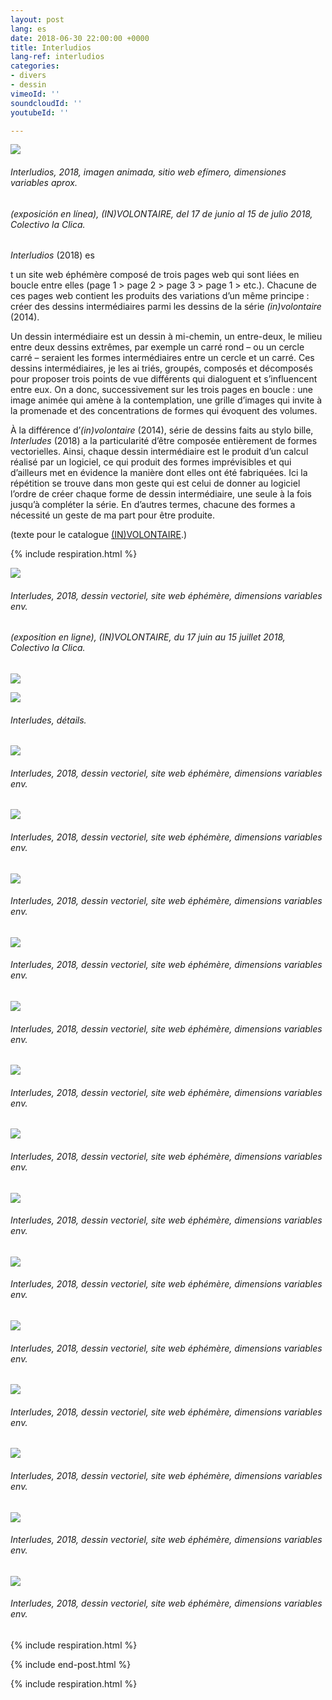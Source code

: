 ```yaml
---
layout: post
lang: es
date: 2018-06-30 22:00:00 +0000
title: Interludios
lang-ref: interludios
categories:
- divers
- dessin
vimeoId: ''
soundcloudId: ''
youtubeId: ''

---
```

![](/mepierdoparaver/imgs/interlude-1a-gif.gif)

###### _Interludios_, 2018, imagen animada, sitio web efímero, dimensiones variables aprox.

###### (exposición en línea), _(IN)VOLONTAIRE_, del 17 de junio al 15 de julio 2018, Colectivo la Clica.

_Interludios_ (2018) es

t un site web éphémère composé de trois pages web qui sont liées en boucle entre elles (page 1 > page 2 > page 3 > page 1 > etc.). Chacune de ces pages web contient les produits des variations d’un même principe : créer des dessins intermédiaires parmi les dessins de la série _(in)volontaire_ (2014).

Un dessin intermédiaire est un dessin à mi-chemin, un entre-deux, le milieu entre deux dessins extrêmes, par exemple un carré rond – ou un cercle carré – seraient les formes intermédiaires entre un cercle et un carré. Ces dessins intermédiaires, je les ai triés, groupés, composés et décomposés pour proposer trois points de vue différents qui dialoguent et s’influencent entre eux. On a donc, successivement sur les trois pages en boucle : une image animée qui amène à la contemplation, une grille d’images qui invite à la promenade et des concentrations de formes qui évoquent des volumes.

À la différence d’_(in)volontaire_ (2014), série de dessins faits au stylo bille, _Interludes_ (2018) a la particularité d’être composée entièrement de formes vectorielles. Ainsi, chaque dessin intermédiaire est le produit d’un calcul réalisé par un logiciel, ce qui produit des formes imprévisibles et qui d’ailleurs met en évidence la manière dont elles ont été fabriquées. Ici la répétition se trouve dans mon geste qui est celui de donner au logiciel l’ordre de créer chaque forme de dessin intermédiaire, une seule à la fois jusqu’à compléter la série. En d’autres termes, chacune des formes a nécessité un geste de ma part pour être produite.

(texte pour le catalogue [(IN)VOLONTAIRE](https://fr.calameo.com/read/006090984d2e17f945d7f).)

{% include respiration.html %}

![](/mepierdoparaver/imgs/in-volontaire-interlude-grilla-04-up-a.jpg)

###### _Interludes_, 2018, dessin vectoriel, site web éphémère, dimensions variables env.

###### (exposition en ligne), _(IN)VOLONTAIRE_, du 17 juin au 15 juillet 2018, Colectivo la Clica.

![](/mepierdoparaver/imgs/in-volontaire-interlude-grilla-04-up-b.jpg)

![](/mepierdoparaver/imgs/in-volontaire-interlude-grilla-04-up-c.jpg)

###### _Interludes_, détails.

![](/mepierdoparaver/imgs/int-desc-001-014-up.png)

###### _Interludes_, 2018, dessin vectoriel, site web éphémère, dimensions variables env.

![](/mepierdoparaver/imgs/int-desc-015-028-up.png)

###### _Interludes_, 2018, dessin vectoriel, site web éphémère, dimensions variables env.

![](/mepierdoparaver/imgs/int-desc-029-042-up.png)

###### _Interludes_, 2018, dessin vectoriel, site web éphémère, dimensions variables env.

![](/mepierdoparaver/imgs/int-desc-043-056-up.png)

###### _Interludes_, 2018, dessin vectoriel, site web éphémère, dimensions variables env.

![](/mepierdoparaver/imgs/int-desc-057-070-up.png)

###### _Interludes_, 2018, dessin vectoriel, site web éphémère, dimensions variables env.

![](/mepierdoparaver/imgs/int-desc-071-084-up.png)

###### _Interludes_, 2018, dessin vectoriel, site web éphémère, dimensions variables env.

![](/mepierdoparaver/imgs/int-desc-085-098-up.png)

###### _Interludes_, 2018, dessin vectoriel, site web éphémère, dimensions variables env.

![](/mepierdoparaver/imgs/int-desc-099-112-up.png)

###### _Interludes_, 2018, dessin vectoriel, site web éphémère, dimensions variables env.

![](/mepierdoparaver/imgs/int-desc-113-126-up.png)

###### _Interludes_, 2018, dessin vectoriel, site web éphémère, dimensions variables env.

![](/mepierdoparaver/imgs/int-desc-127-140-up.png)

###### _Interludes_, 2018, dessin vectoriel, site web éphémère, dimensions variables env.

![](/mepierdoparaver/imgs/int-desc-141-154-up.png)

###### _Interludes_, 2018, dessin vectoriel, site web éphémère, dimensions variables env.

![](/mepierdoparaver/imgs/int-desc-155-168-up.png)

###### _Interludes_, 2018, dessin vectoriel, site web éphémère, dimensions variables env.

![](/mepierdoparaver/imgs/int-desc-169-182-up.png)

###### _Interludes_, 2018, dessin vectoriel, site web éphémère, dimensions variables env.

![](/mepierdoparaver/imgs/int-desc-183-196-up.png)

###### _Interludes_, 2018, dessin vectoriel, site web éphémère, dimensions variables env.

{% include respiration.html %}

{% include end-post.html %}

{% include respiration.html %}